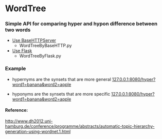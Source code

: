 # WordTree

### Simple API for comparing hyper and hypon difference between two words

   - [Use BaseHTTPServer](#WordTreeByBaseHTTP.py)
     - WordTreeByBaseHTTP.py
   - [Use Flask](#WordTreeByFlask.py)
     - WordTreeByFlask.py
    
    
### Example
  - hypernyms are the synsets that are more general
    [127.0.0.1:8080/hyper?word1=banana&word2=apple](#output/banana.n.02_vs_apple.n.01_hyper_.png)

  - hyponyms are the synsets that are more specific
    [127.0.0.1:8080/hyper?word1=banana&word2=apple](#output/banana.n.02_vs_apple.n.01_hypon_.png)


#### Reference:
http://www.dh2012.uni-hamburg.de/conference/programme/abstracts/automatic-topic-hierarchy-generation-using-wordnet.1.html


